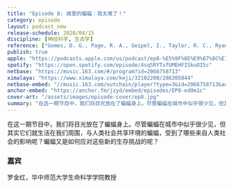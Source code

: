 ```yaml
---
title: "Episode 8: 城里的蝙蝠：我太难了！"
category: episode
layout: podcast_new
release-schedule: 2020/04/15
discipline: [神经科学, 生态学]
reference: ["Gomes, D. G., Page, R. A., Geipel, I., Taylor, R. C., Ryan, M. J., & Halfwerk, W. (2016). Bats perceptually weight prey cues across sensory systems when hunting in noise. Science, 353(6305), 1277-1280.", "Greif, S., Zsebők, S., Schmieder, D., & Siemers, B. M. (2017). Acoustic mirrors as sensory traps for bats. Science, 357(6355), 1045-1047."]
publish: true
apple: "https://podcasts.apple.com/us/podcast/ep8-%E5%9F%8E%E9%87%8C%E7%9A%84%E8%9D%99%E8%9D%A0-%E6%88%91%E5%A4%AA%E9%9A%BE%E4%BA%86/id1490374590?i=1000472021053"
spotify: "https://open.spotify.com/episode/4sqSRYTsfUMEHFISkuOI5c"
netbase: "https://music.163.com/#/program?id=2066758713"
ximalaya: "https://www.ximalaya.com/keji/32102200/286205844"
netbase-embed: "//music.163.com/outchain/player?type=3&id=2066758713&auto=0"
anchor-embed: "https://anchor.fm/jzyd/embed/episodes/EP8-ed0m1c"
cover-art: "/assets/images/episode-cover/ep8.jpg"
summary: "在这一期节目中，我们将目光放在了蝙蝠身上。尽管蝙蝠在城市中似乎很少见，但其实它们就生活在我们周围，与人类社会共享环境的蝙蝠，受到了哪些来自人类社会的影响呢？蝙蝠又是如何应对这些新的生存挑战的呢？"
---
```


在这一期节目中，我们将目光放在了蝙蝠身上。尽管蝙蝠在城市中似乎很少见，但其实它们就生活在我们周围，与人类社会共享环境的蝙蝠，受到了哪些来自人类社会的影响呢？蝙蝠又是如何应对这些新的生存挑战的呢？

### 嘉宾

罗金红，华中师范大学生命科学学院教授
